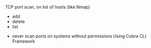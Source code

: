 TCP port scan, on list of hosts (like Nmap)
- add
- delete
- list
* never scan ports on systems without permissions
Using Cobra CLI Framework